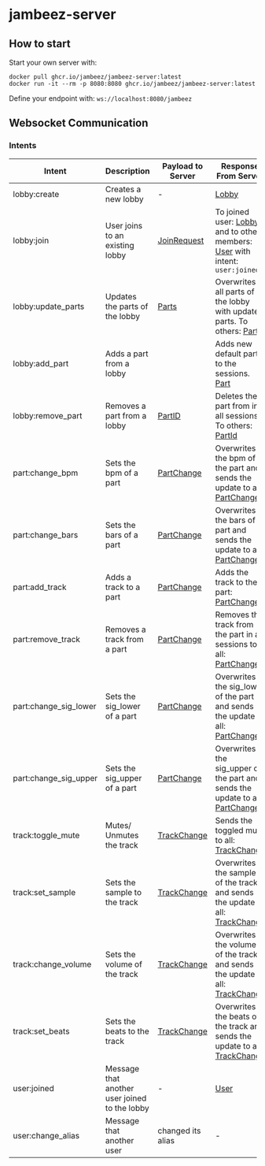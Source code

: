 # jambeez-server

## How to start

Start your own server with:

```
docker pull ghcr.io/jambeez/jambeez-server:latest
docker run -it --rm -p 8080:8080 ghcr.io/jambeez/jambeez-server:latest
```

Define your endpoint with: `ws://localhost:8080/jambeez`

## Websocket Communication

### Intents

<!-- 
| lobby:send_state | Sends current lobby | [Lobby](src/main/kotlin/com/github/jambeez/server/domain/Lobby.kt) | | 
| part:add_track | Adds a new track to a part | [Track](src/main/kotlin/com/github/jambeez/server/domain/Track.kt) |  |
-->

| Intent                | Description                                   | Payload to Server                                                               | Response From Server                                                                                                                                                                                 | 
|-----------------------|-----------------------------------------------|---------------------------------------------------------------------------------|------------------------------------------------------------------------------------------------------------------------------------------------------------------------------------------------------|
| lobby:create          | Creates a new lobby                           | -                                                                               | [Lobby](src/main/kotlin/com/github/jambeez/server/domain/Lobby.kt)                                                                                                                                   |
| lobby:join            | User joins to an existing lobby               | [JoinRequest](src/main/kotlin/com/github/jambeez/server/worker/LobbyHandler.kt) | To joined user: [Lobby](src/main/kotlin/com/github/jambeez/server/domain/Lobby.kt) and to other members: [User](src/main/kotlin/com/github/jambeez/server/domain/User.kt) with intent: `user:joined` |
| lobby:update_parts    | Updates the parts of the lobby                | [Parts](src/main/kotlin/com/github/jambeez/server/worker/LobbyHandler.kt)       | Overwrites all parts of the lobby with updated parts. To others: [Parts](src/main/kotlin/com/github/jambeez/server/worker/LobbyHandler.kt)                                                           |
| lobby:add_part        | Adds a part from a lobby                      |                                                                                 | Adds new default part to the sessions. [Part](src/main/kotlin/com/github/jambeez/server/worker/LobbyHandler.kt)                                                                                      |
| lobby:remove_part     | Removes a part from a lobby                   | [PartID](src/main/kotlin/com/github/jambeez/server/worker/LobbyHandler.kt)      | Deletes the part from in all sessions. To others: [PartId](src/main/kotlin/com/github/jambeez/server/worker/LobbyHandler.kt)                                                                         |
| part:change_bpm       | Sets the bpm of a part                        | [PartChange](src/main/kotlin/com/github/jambeez/server/worker/PartHandler.kt)   | Overwrites the bpm of the part and sends the update to all: [PartChange](src/main/kotlin/com/github/jambeez/server/worker/PartHandler.kt)                                                            |
| part:change_bars      | Sets the bars of a part                       | [PartChange](src/main/kotlin/com/github/jambeez/server/worker/PartHandler.kt)   | Overwrites the bars of a part and sends the update to all: [PartChange](src/main/kotlin/com/github/jambeez/server/worker/PartHandler.kt)                                                             |
| part:add_track        | Adds a track to a part                        | [PartChange](src/main/kotlin/com/github/jambeez/server/worker/PartHandler.kt)   | Adds the track to the part: [PartChange](src/main/kotlin/com/github/jambeez/server/worker/PartHandler.kt)                                                                                            |
| part:remove_track     | Removes a track from a part                   | [PartChange](src/main/kotlin/com/github/jambeez/server/worker/PartHandler.kt)   | Removes the track from the part in all sessions to all: [PartChange](src/main/kotlin/com/github/jambeez/server/worker/PartHandler.kt)                                                                |
| part:change_sig_lower | Sets the sig_lower of a part                  | [PartChange](src/main/kotlin/com/github/jambeez/server/worker/PartHandler.kt)   | Overwrites the sig_lower of the part and sends the update to all: [PartChange](src/main/kotlin/com/github/jambeez/server/worker/PartHandler.kt)                                                      |
| part:change_sig_upper | Sets the sig_upper of a part                  | [PartChange](src/main/kotlin/com/github/jambeez/server/worker/PartHandler.kt)   | Overwrites the sig_upper of the part and sends the update to all: [PartChange](src/main/kotlin/com/github/jambeez/server/worker/PartHandler.kt)                                                      |
| track:toggle_mute     | Mutes/ Unmutes the track                      | [TrackChange](src/main/kotlin/com/github/jambeez/server/worker/TrackHandler.kt) | Sends the toggled mute to all: [TrackChange](src/main/kotlin/com/github/jambeez/server/worker/TrackHandler.kt)                                                                                       |
| track:set_sample      | Sets the sample to the track                  | [TrackChange](src/main/kotlin/com/github/jambeez/server/worker/TrackHandler.kt) | Overwrites the sample of the track and sends the update to all: [TrackChange](src/main/kotlin/com/github/jambeez/server/worker/TrackHandler.kt)                                                      |
| track:change_volume   | Sets the volume of the track                  | [TrackChange](src/main/kotlin/com/github/jambeez/server/worker/TrackHandler.kt) | Overwrites the volume of the track and sends the update to all: [TrackChange](src/main/kotlin/com/github/jambeez/server/worker/TrackHandler.kt)                                                      |
| track:set_beats       | Sets the beats to the track                   | [TrackChange](src/main/kotlin/com/github/jambeez/server/worker/TrackHandler.kt) | Overwrites the beats of the track and sends the update to all: [TrackChange](src/main/kotlin/com/github/jambeez/server/worker/TrackHandler.kt)                                                       |
| user:joined           | Message that another user joined to the lobby | -                                                                               | [User](src/main/kotlin/com/github/jambeez/server/domain/User.kt)                                                                                                                                     |
| user:change_alias     | Message that another user                     | changed its alias                                                               | -                                                                                                                                                                                                    | To all: [User](src/main/kotlin/com/github/jambeez/server/domain/User.kt)          |
